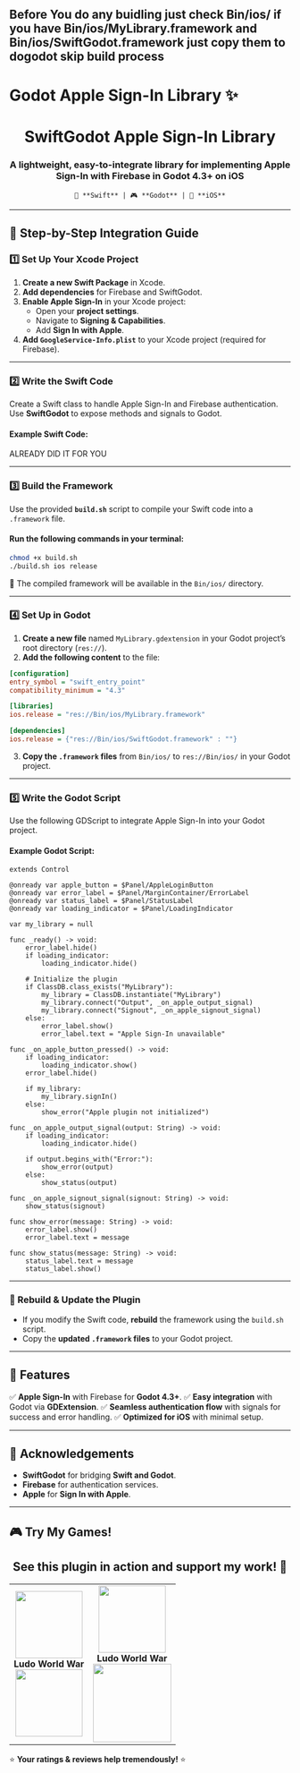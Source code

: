 <h2>Before You do any buidling just check Bin/ios/ if you have Bin/ios/MyLibrary.framework and Bin/ios/SwiftGodot.framework just copy them to dogodot skip build process</h2>

# Godot Apple Sign-In Library ✨

<div align="center">
    <h1>SwiftGodot Apple Sign-In Library</h1>
    <h3>A lightweight, easy-to-integrate library for implementing Apple Sign-In with Firebase in Godot 4.3+ on iOS</h3>
    
    🚀 **Swift** | 🎮 **Godot** | 🍏 **iOS**
</div>

---

## 🚀 Step-by-Step Integration Guide

### 1️⃣ Set Up Your Xcode Project
1. **Create a new Swift Package** in Xcode.
2. **Add dependencies** for Firebase and SwiftGodot.
3. **Enable Apple Sign-In** in your Xcode project:
   - Open your **project settings**.
   - Navigate to **Signing & Capabilities**.
   - Add **Sign In with Apple**.
4. **Add `GoogleService-Info.plist`** to your Xcode project (required for Firebase).

---

### 2️⃣ Write the Swift Code
Create a Swift class to handle Apple Sign-In and Firebase authentication. Use **SwiftGodot** to expose methods and signals to Godot.

#### Example Swift Code:
ALREADY DID IT FOR YOU

---

### 3️⃣ Build the Framework
Use the provided **`build.sh`** script to compile your Swift code into a `.framework` file.

#### Run the following commands in your terminal:
```sh
chmod +x build.sh
./build.sh ios release
```
📂 The compiled framework will be available in the `Bin/ios/` directory.

---

### 4️⃣ Set Up in Godot
1. **Create a new file** named `MyLibrary.gdextension` in your Godot project’s root directory (`res://`).
2. **Add the following content** to the file:
```ini
[configuration]
entry_symbol = "swift_entry_point"
compatibility_minimum = "4.3"

[libraries]
ios.release = "res://Bin/ios/MyLibrary.framework"

[dependencies]
ios.release = {"res://Bin/ios/SwiftGodot.framework" : ""}
```
3. **Copy the `.framework` files** from `Bin/ios/` to `res://Bin/ios/` in your Godot project.

---

### 5️⃣ Write the Godot Script
Use the following GDScript to integrate Apple Sign-In into your Godot project.

#### Example Godot Script:
```gdscript
extends Control

@onready var apple_button = $Panel/AppleLoginButton
@onready var error_label = $Panel/MarginContainer/ErrorLabel
@onready var status_label = $Panel/StatusLabel
@onready var loading_indicator = $Panel/LoadingIndicator

var my_library = null

func _ready() -> void:
    error_label.hide()
    if loading_indicator:
        loading_indicator.hide()

    # Initialize the plugin
    if ClassDB.class_exists("MyLibrary"):
        my_library = ClassDB.instantiate("MyLibrary")
        my_library.connect("Output", _on_apple_output_signal)
        my_library.connect("Signout", _on_apple_signout_signal)
    else:
        error_label.show()
        error_label.text = "Apple Sign-In unavailable"

func _on_apple_button_pressed() -> void:
    if loading_indicator:
        loading_indicator.show()
    error_label.hide()
    
    if my_library:
        my_library.signIn()
    else:
        show_error("Apple plugin not initialized")

func _on_apple_output_signal(output: String) -> void:
    if loading_indicator:
        loading_indicator.hide()

    if output.begins_with("Error:"):
        show_error(output)
    else:
        show_status(output)

func _on_apple_signout_signal(signout: String) -> void:
    show_status(signout)

func show_error(message: String) -> void:
    error_label.show()
    error_label.text = message

func show_status(message: String) -> void:
    status_label.text = message
    status_label.show()
```

---

### 🔄 Rebuild & Update the Plugin
- If you modify the Swift code, **rebuild** the framework using the `build.sh` script.
- Copy the **updated `.framework` files** to your Godot project.

---

## 🌟 Features
✅ **Apple Sign-In** with Firebase for **Godot 4.3+**.
✅ **Easy integration** with Godot via **GDExtension**.
✅ **Seamless authentication flow** with signals for success and error handling.
✅ **Optimized for iOS** with minimal setup.

---

## 🙌 Acknowledgements
- **SwiftGodot** for bridging **Swift and Godot**.
- **Firebase** for authentication services.
- **Apple** for **Sign In with Apple**.

---

## 🎮 Try My Games!
<div align="center">
    <h2>See this plugin in action and support my work! 🎉</h2>
    <table>
        <tr>
            <td align="center">
                <img src="https://play-lh.googleusercontent.com/l-usbpBq0OuurA1e9FJSlnnVVa1HQpcUCMv_RlM63zk7jGUvXRC10Z9hDuqA83DTU6A=w240-h480-rw" width="120" height="120"><br>
                <b>Ludo World War</b><br>
                <a href="https://apps.apple.com/np/app/ludo-app-gold/id6504749605">
                    <img src="https://developer.apple.com/app-store/marketing/guidelines/images/badge-download-on-the-app-store.svg" width="120">
                </a>
            </td>
            <td align="center">
                <img src="https://play-lh.googleusercontent.com/l-usbpBq0OuurA1e9FJSlnnVVa1HQpcUCMv_RlM63zk7jGUvXRC10Z9hDuqA83DTU6A=w240-h480-rw" width="120" height="120"><br>
                <b>Ludo World War</b><br>
                <a href="https://play.google.com/store/apps/details?id=com.ludosimplegame.ludo_simple">
                    <img src="https://play.google.com/intl/en_us/badges/static/images/badges/en_badge_web_generic.png" width="140">
                </a>
            </td>
        </tr>
    </table>
</div>

⭐ **Your ratings & reviews help tremendously!** ⭐



